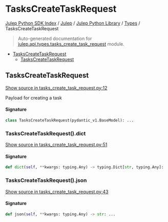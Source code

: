 # TasksCreateTaskRequest

[Julep Python SDK Index](../../../README.md#julep-python-sdk-index) / [Julep](../../index.md#julep) / [Julep Python Library](../index.md#julep-python-library) / [Types](./index.md#types) / TasksCreateTaskRequest

> Auto-generated documentation for [julep.api.types.tasks_create_task_request](../../../../../../../julep/api/types/tasks_create_task_request.py) module.

- [TasksCreateTaskRequest](#taskscreatetaskrequest)
  - [TasksCreateTaskRequest](#taskscreatetaskrequest-1)

## TasksCreateTaskRequest

[Show source in tasks_create_task_request.py:12](../../../../../../../julep/api/types/tasks_create_task_request.py#L12)

Payload for creating a task

#### Signature

```python
class TasksCreateTaskRequest(pydantic_v1.BaseModel): ...
```

### TasksCreateTaskRequest().dict

[Show source in tasks_create_task_request.py:51](../../../../../../../julep/api/types/tasks_create_task_request.py#L51)

#### Signature

```python
def dict(self, **kwargs: typing.Any) -> typing.Dict[str, typing.Any]: ...
```

### TasksCreateTaskRequest().json

[Show source in tasks_create_task_request.py:43](../../../../../../../julep/api/types/tasks_create_task_request.py#L43)

#### Signature

```python
def json(self, **kwargs: typing.Any) -> str: ...
```